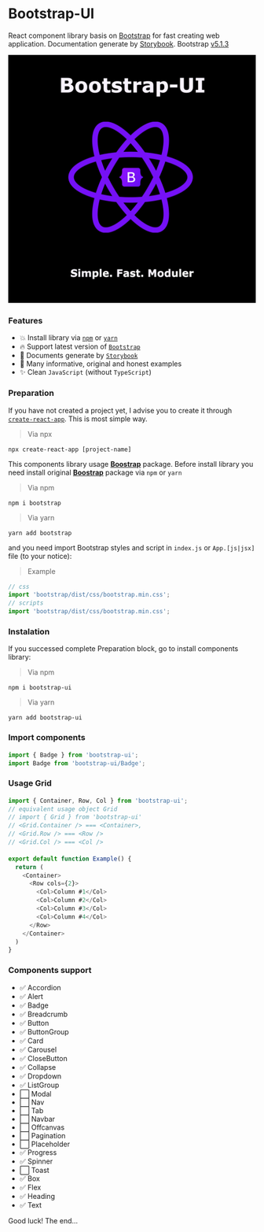 # **Bootstrap-UI**

React component library basis on [Bootstrap](https://getbootstrap.com/) for fast creating web application. Documentation generate by [Storybook](storybook.js.org). Bootstrap [v5.1.3](https://www.npmjs.com/package/bootstrap)

![BootstrapUILogo](./img/bootstrap-ui.png)

### **Features**
+ 💥 Install library via [`npm`](https://www.npmjs.com) or [`yarn`](https://classic.yarnpkg.com/)
+ 🔥 Support latest version of [`Bootstrap`](https://github.com/twbs/bootstrap/releases/tag/v5.1.3)
+ 🧾 Documents generate by [`Storybook`](https://www.storybook.js.org)
+ 📖 Many informative, original and honest examples
+ ✨ Clean `JavaScript` (without `TypeScript`)

### **Preparation**

If you have not created a project yet, I advise you to create it through [`create-react-app`](https://create-react-app.dev). This is most simple way.

> Via npx
```shell
npx create-react-app [project-name]
```

This components library usage [**Boostrap**](https://getbootstrap.com) package. Before install library you need
install original [**Boostrap**](https://getbootstrap.com) package via `npm` or `yarn`

> Via npm
```shell
npm i bootstrap
```

> Via yarn
```shell
yarn add bootstrap
```

and you need import Bootstrap styles and script in `index.js` or `App.[js|jsx]` file (to your notice):

> Example
```js
// css
import 'bootstrap/dist/css/bootstrap.min.css';
// scripts
import 'bootstrap/dist/css/bootstrap.min.css';
```

### **Instalation**
If you successed complete Preparation block, go to install components library:

> Via npm
```shell
npm i bootstrap-ui
```

> Via yarn
```shell
yarn add bootstrap-ui
```

### **Import components**
```js
import { Badge } from 'bootstrap-ui';
import Badge from 'bootstrap-ui/Badge';
```

### **Usage Grid**
```js
import { Container, Row, Col } from 'bootstrap-ui';
// equivalent usage object Grid
// import { Grid } from 'bootstrap-ui'
// <Grid.Container /> === <Container>,
// <Grid.Row /> === <Row />
// <Grid.Col /> === <Col />

export default function Example() {
  return (
    <Container>
      <Row cols={2}>
        <Col>Column #1</Col>
        <Col>Column #2</Col>
        <Col>Column #3</Col>
        <Col>Column #4</Col>
      </Row>
    </Container>
  )
}
```

### **Components support**
+ ✅ Accordion
+ ✅ Alert
+ ✅ Badge
+ ✅ Breadcrumb
+ ✅ Button
+ ✅ ButtonGroup
+ ✅ Card
+ ✅ Carousel
+ ✅ CloseButton
+ ✅ Collapse
+ ✅ Dropdown
+ ✅ ListGroup
+ ⬜ Modal
+ ⬜ Nav
+ ⬜ Tab
+ ⬜ Navbar
+ ⬜ Offcanvas
+ ⬜ Pagination
+ ⬜ Placeholder
+ ✅ Progress
+ ✅ Spinner
+ ⬜ Toast
+ ✅ Box
+ ✅ Flex
+ ✅ Heading
+ ✅ Text

Good luck! The end...